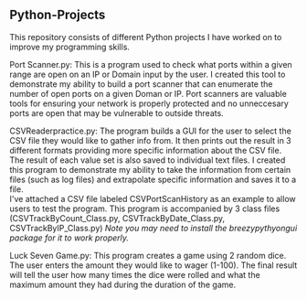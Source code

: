 ## Python-Projects
This repository consists of different Python projects I have worked on to improve my programming skills.

Port Scanner.py:     This is a program used to check what ports within a given range are open on an IP or Domain input by the user.
                      I created this tool to demonstrate my ability to build a port scanner that can enumerate the number of open ports
                      on a given Doman or IP. Port scanners are valuable tools for ensuring your network is properly protected and no 
                      unneccesary ports are open that may be vulnerable to outside threats. 

CSVReaderpractice.py: The program builds a GUI for the user to select the CSV file they would like to gather info from. It then prints
                      out the result in 3 different formats providing more specific information about the CSV file. The result of each
                      value set is also saved to individual text files. I created this program to demonstrate my ability to take the 
                      information from certain files (such as log files) and extrapolate specific information and saves it to a file.    
                      I've attached a CSV file labeled CSVPortScanHistory as an example to allow users to test the program.
                      This program is accompanied by 3 class files (CSVTrackByCount_Class.py, CSVTrackByDate_Class.py, CSVTrackByIP_Class.py)
                      *Note you may need to install the breezypythyongui package for it to work properly.*
                       

Luck Seven Game.py:   This program creates a game using 2 random dice. The user enters the amount they would like to wager (1-100).
                      The final result will tell the user how many times the dice were rolled and what the maximum amount they had 
                      during the duration of the game.
